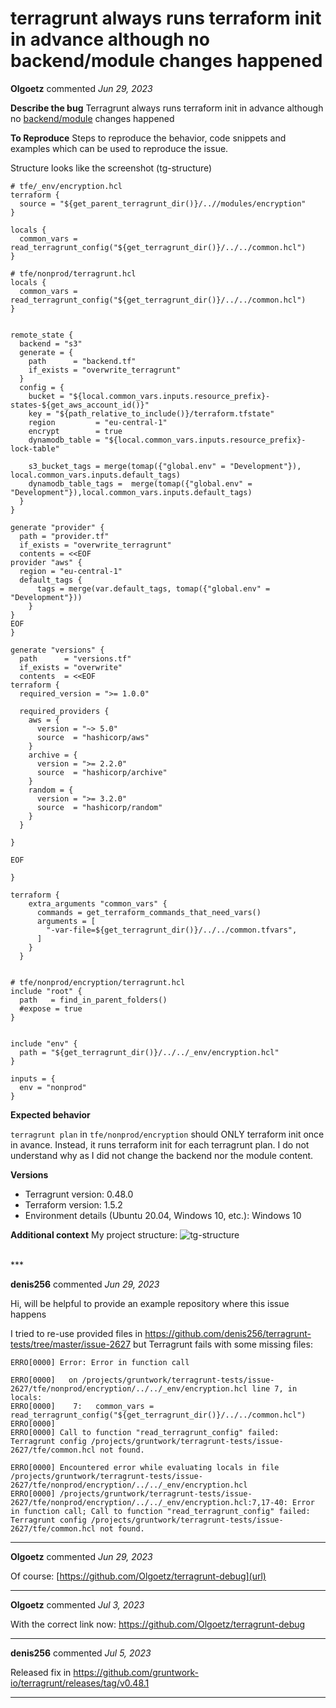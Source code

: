 # terragrunt always runs terraform init in advance although no backend/module changes happened

**Olgoetz** commented *Jun 29, 2023*

**Describe the bug**
Terragrunt always runs terraform init in advance although no [backend/module]([url]([url](url))) changes happened

**To Reproduce**
Steps to reproduce the behavior, code snippets and examples which can be used to reproduce the issue.

Structure looks like the screenshot (tg-structure)


```hcl
# tfe/_env/encryption.hcl
terraform {
  source = "${get_parent_terragrunt_dir()}/..//modules/encryption"
}

locals {
  common_vars = read_terragrunt_config("${get_terragrunt_dir()}/../../common.hcl")
}
```

```hcl
# tfe/nonprod/terragrunt.hcl
locals {
  common_vars = read_terragrunt_config("${get_terragrunt_dir()}/../../common.hcl")
}


remote_state {
  backend = "s3"
  generate = {
    path      = "backend.tf"
    if_exists = "overwrite_terragrunt"
  }
  config = {
    bucket = "${local.common_vars.inputs.resource_prefix}-states-${get_aws_account_id()}"
    key = "${path_relative_to_include()}/terraform.tfstate"
    region         = "eu-central-1"
    encrypt        = true
    dynamodb_table = "${local.common_vars.inputs.resource_prefix}-lock-table"

    s3_bucket_tags = merge(tomap({"global.env" = "Development"}), local.common_vars.inputs.default_tags)
    dynamodb_table_tags =  merge(tomap({"global.env" = "Development"}),local.common_vars.inputs.default_tags)     
  }
}

generate "provider" {
  path = "provider.tf"
  if_exists = "overwrite_terragrunt"
  contents = <<EOF
provider "aws" {
  region = "eu-central-1"
  default_tags {
      tags = merge(var.default_tags, tomap({"global.env" = "Development"}))
    }
}
EOF
}

generate "versions" {
  path      = "versions.tf"
  if_exists = "overwrite"
  contents  = <<EOF
terraform {
  required_version = ">= 1.0.0"

  required_providers {
    aws = {
      version = "~> 5.0"
      source  = "hashicorp/aws"
    }
    archive = {
      version = ">= 2.2.0"
      source  = "hashicorp/archive"
    }
    random = {
      version = ">= 3.2.0"
      source  = "hashicorp/random"
    }
  }

}

EOF

}

terraform {
    extra_arguments "common_vars" {
      commands = get_terraform_commands_that_need_vars()
      arguments = [
        "-var-file=${get_terragrunt_dir()}/../../common.tfvars",
      ]
    }
  }


```

```hcl
# tfe/nonprod/encryption/terragrunt.hcl
include "root" {
  path   = find_in_parent_folders()
  #expose = true
}


include "env" {
  path = "${get_terragrunt_dir()}/../../_env/encryption.hcl"
}

inputs = {
  env = "nonprod"
}
```


**Expected behavior**

`terragrunt plan` in `tfe/nonprod/encryption` should ONLY terraform init once in avance. Instead, it runs terraform init for each terragrunt plan.
I do not understand why as I did not change the backend nor the module content.


**Versions**
- Terragrunt version: 0.48.0
- Terraform version: 1.5.2
- Environment details (Ubuntu 20.04, Windows 10, etc.): Windows 10

**Additional context**
My project structure:
![tg-structure](https://github.com/gruntwork-io/terragrunt/assets/19877252/a430c5fa-a56f-427f-b162-f1fe44c5e1e6)

<br />
***


**denis256** commented *Jun 29, 2023*

Hi,
will be helpful to provide an example repository where this issue happens

I tried to re-use provided files in https://github.com/denis256/terragrunt-tests/tree/master/issue-2627 but Terragrunt fails with some missing files:

```
ERRO[0000] Error: Error in function call
      
ERRO[0000]   on /projects/gruntwork/terragrunt-tests/issue-2627/tfe/nonprod/encryption/../../_env/encryption.hcl line 7, in locals: 
ERRO[0000]    7:   common_vars = read_terragrunt_config("${get_terragrunt_dir()}/../../common.hcl") 
ERRO[0000]                                              
ERRO[0000] Call to function "read_terragrunt_config" failed: Terragrunt config /projects/gruntwork/terragrunt-tests/issue-2627/tfe/common.hcl not found.
 
ERRO[0000] Encountered error while evaluating locals in file /projects/gruntwork/terragrunt-tests/issue-2627/tfe/nonprod/encryption/../../_env/encryption.hcl 
ERRO[0000] /projects/gruntwork/terragrunt-tests/issue-2627/tfe/nonprod/encryption/../../_env/encryption.hcl:7,17-40: Error in function call; Call to function "read_terragrunt_config" failed: Terragrunt config /projects/gruntwork/terragrunt-tests/issue-2627/tfe/common.hcl not found. 

```

***

**Olgoetz** commented *Jun 29, 2023*

Of course:
[https://github.com/Olgoetz/terragrunt-debug](url)
***

**Olgoetz** commented *Jul 3, 2023*

With the correct link now:
https://github.com/Olgoetz/terragrunt-debug

***

**denis256** commented *Jul 5, 2023*

Released fix in https://github.com/gruntwork-io/terragrunt/releases/tag/v0.48.1
***

